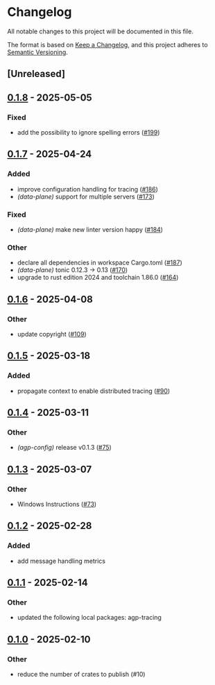 # Changelog

All notable changes to this project will be documented in this file.

The format is based on [Keep a Changelog](https://keepachangelog.com/en/1.0.0/),
and this project adheres to [Semantic Versioning](https://semver.org/spec/v2.0.0.html).

## [Unreleased]

## [0.1.8](https://github.com/agntcy/agp/compare/agp-config-v0.1.7...agp-config-v0.1.8) - 2025-05-05

### Fixed

- add the possibility to ignore spelling errors ([#199](https://github.com/agntcy/agp/pull/199))

## [0.1.7](https://github.com/agntcy/agp/compare/agp-config-v0.1.6...agp-config-v0.1.7) - 2025-04-24

### Added

- improve configuration handling for tracing ([#186](https://github.com/agntcy/agp/pull/186))
- *(data-plane)* support for multiple servers ([#173](https://github.com/agntcy/agp/pull/173))

### Fixed

- *(data-plane)* make new linter version happy ([#184](https://github.com/agntcy/agp/pull/184))

### Other

- declare all dependencies in workspace Cargo.toml ([#187](https://github.com/agntcy/agp/pull/187))
- *(data-plane)* tonic 0.12.3 -> 0.13 ([#170](https://github.com/agntcy/agp/pull/170))
- upgrade to rust edition 2024 and toolchain 1.86.0 ([#164](https://github.com/agntcy/agp/pull/164))

## [0.1.6](https://github.com/agntcy/agp/compare/agp-config-v0.1.5...agp-config-v0.1.6) - 2025-04-08

### Other

- update copyright ([#109](https://github.com/agntcy/agp/pull/109))

## [0.1.5](https://github.com/agntcy/agp/compare/agp-config-v0.1.4...agp-config-v0.1.5) - 2025-03-18

### Added

- propagate context to enable distributed tracing ([#90](https://github.com/agntcy/agp/pull/90))

## [0.1.4](https://github.com/agntcy/agp/compare/agp-config-v0.1.3...agp-config-v0.1.4) - 2025-03-11

### Other

- *(agp-config)* release v0.1.3 ([#75](https://github.com/agntcy/agp/pull/75))

## [0.1.3](https://github.com/agntcy/agp/compare/agp-config-v0.1.2...agp-config-v0.1.3) - 2025-03-07

### Other

- Windows Instructions ([#73](https://github.com/agntcy/agp/pull/73))

## [0.1.2](https://github.com/agntcy/agp/compare/agp-config-v0.1.1...agp-config-v0.1.2) - 2025-02-28

### Added

- add message handling metrics

## [0.1.1](https://github.com/agntcy/agp/compare/agp-config-v0.1.0...agp-config-v0.1.1) - 2025-02-14

### Other

- updated the following local packages: agp-tracing

## [0.1.0](https://github.com/agntcy/agp/releases/tag/agp-config-v0.1.0) - 2025-02-10

### Other

- reduce the number of crates to publish (#10)
